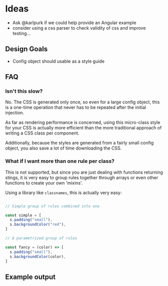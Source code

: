 # Ideas

- Ask @karlpurk if we could help provide an Angular example
- consider using a css parser to check validity of css and improve testing...


## Design Goals

- Config object should usable as a style guide


## FAQ

### Isn't this slow?

No. The CSS is generated only once, so even for a large config object, this is a one-time operation that never has to be repeated after the initial injection.

As far as rendering performance is concerned, using this micro-class style for your CSS is actually more efficient than the more traditional approach of writing a CSS class per component.

Additionally, because the styles are generated from a fairly small config object, you also save a lot of time downloading the CSS.

### What if I want more than one rule per class?

This is not supported, but since you are just dealing with functions returning stings, it is very easy to group rules together through arrays or even other functions to create your own 'mixins'.

Using a library like `classnames`, this is actually very easy:

```js

// Simple group of rules combined into one

const simple = [
  s.padding("small"),
  s.backgroundColor("red"),
]

// A parametrized group of rules

const fancy = (color) => [
  s.padding("small"),
  s.backgroundColor(color),
]
```


## Example output

<!--
```css
.padding--small {
  padding: 1rem;
}

.padding--medium {
  padding: 3rem;
}

.padding--large {
  padding: 5rem;
}

.color--red {
  color: #ab1c4a;
}
.color--green {
  color: #258819;
}
.color--blue {
  color: #194088;
}

.font-family--source-sans-pro {
  font-family: 'Source Sans Pro', sans-serif;
}

.font-family--gloria-hallelujah {
  font-family: 'Gloria Hallelujah', cursive;
}

.color--red--hover:hover {
  color: #ab1c4a;
}
.color--green--hover:hover {
  color: #258819;
}
.color--blue--hover:hover {
  color: #194088;
}

.color--red--first-letter::first-letter {
  color: #ab1c4a;
}
.color--green--first-letter::first-letter {
  color: #258819;
}
.color--blue--first-letter::first-letter {
  color: #194088;
}

@media (min-width: 20em) {
  .padding--small--narrow {
    padding: 1rem;
  }

  .padding--medium--narrow {
    padding: 3rem;
  }

  .padding--large--narrow {
    padding: 5rem;
  }

  .color--red--narrow {
    color: #ab1c4a;
  }
  .color--green--narrow {
    color: #258819;
  }
  .color--blue--narrow {
    color: #194088;
  }

  .font-family--source-sans-pro--narrow {
    font-family: 'Source Sans Pro', sans-serif;
  }

  .font-family--gloria-hallelujah--narrow {
    font-family: 'Gloria Hallelujah', cursive;
  }
}

@media (min-width: 40em) {
  .padding--small--wide {
    padding: 1rem;
  }

  .padding--medium--wide {
    padding: 3rem;
  }

  .padding--large--wide {
    padding: 5rem;
  }

  .color--red--wide {
    color: #ab1c4a;
  }
  .color--green--wide {
    color: #258819;
  }
  .color--blue--wide {
    color: #194088;
  }

  .font-family--source-sans-pro--wide {
    font-family: 'Source Sans Pro', sans-serif;
  }

  .font-family--gloria-hallelujah--wide {
    font-family: 'Gloria Hallelujah', cursive;
  }
}
``` -->
